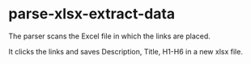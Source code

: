 # parse-xlsx-extract-data

The parser scans the Excel file in which the links are placed. 

It clicks the links and saves Description, Title, H1-H6 in a new xlsx file. 
